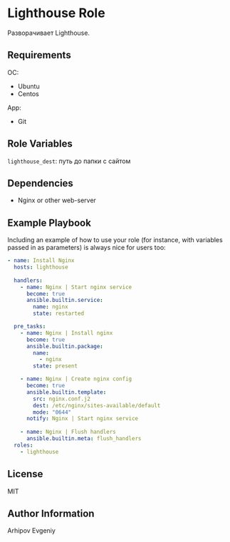 Lighthouse Role
=========

Разворачивает Lighthouse.

Requirements
------------

ОС:
- Ubuntu
- Centos

App:
- Git

Role Variables
--------------

`lighthouse_dest`: путь до папки с сайтом

Dependencies
------------

- Nginx or other web-server

Example Playbook
----------------

Including an example of how to use your role (for instance, with variables passed in as parameters) is always nice for users too:

```yaml
- name: Install Nginx
  hosts: lighthouse
  
  handlers:
    - name: Nginx | Start nginx service
      become: true
      ansible.builtin.service:
        name: nginx
        state: restarted

  pre_tasks:
    - name: Nginx | Install nginx
      become: true
      ansible.builtin.package:
        name:
          - nginx
        state: present

    - name: Nginx | Create nginx config
      become: true
      ansible.builtin.template:
        src: nginx.conf.j2
        dest: /etc/nginx/sites-available/default
        mode: "0644"
      notify: Nginx | Start nginx service
    
    - name: Nginx | Flush handlers
      ansible.builtin.meta: flush_handlers
  roles:
    - lighthouse
```

License
-------

MIT

Author Information
------------------

Arhipov Evgeniy
